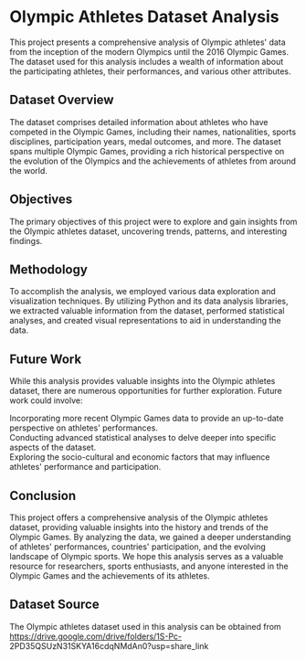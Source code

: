 
# Olympic Athletes Dataset Analysis
This project presents a comprehensive analysis of Olympic athletes' data from the inception of the modern Olympics until the 2016 Olympic Games. The dataset used for this analysis includes a wealth of information about the participating athletes, their performances, and various other attributes.

## Dataset Overview
The dataset comprises detailed information about athletes who have competed in the Olympic Games, including their names, nationalities, sports disciplines, participation years, medal outcomes, and more. The dataset spans multiple Olympic Games, providing a rich historical perspective on the evolution of the Olympics and the achievements of athletes from around the world.

## Objectives
The primary objectives of this project were to explore and gain insights from the Olympic athletes dataset, uncovering trends, patterns, and interesting findings. 

## Methodology
To accomplish the analysis, we employed various data exploration and visualization techniques. By utilizing Python and its data analysis libraries, we extracted valuable information from the dataset, performed statistical analyses, and created visual representations to aid in understanding the data.

## Future Work
While this analysis provides valuable insights into the Olympic athletes dataset, there are numerous opportunities for further exploration. Future work could involve:

Incorporating more recent Olympic Games data to provide an up-to-date perspective on athletes' performances.<br>
Conducting advanced statistical analyses to delve deeper into specific aspects of the dataset.<br>
Exploring the socio-cultural and economic factors that may influence athletes' performance and participation.<br>
## Conclusion
This project offers a comprehensive analysis of the Olympic athletes dataset, providing valuable insights into the history and trends of the Olympic Games. By analyzing the data, we gained a deeper understanding of athletes' performances, countries' participation, and the evolving landscape of Olympic sports. We hope this analysis serves as a valuable resource for researchers, sports enthusiasts, and anyone interested in the Olympic Games and the achievements of its athletes.

## Dataset Source
The Olympic athletes dataset used in this analysis can be obtained from https://drive.google.com/drive/folders/1S-Pc-
2PD35QSUzN31SKYA16cdqNMdAn0?usp=share_link
